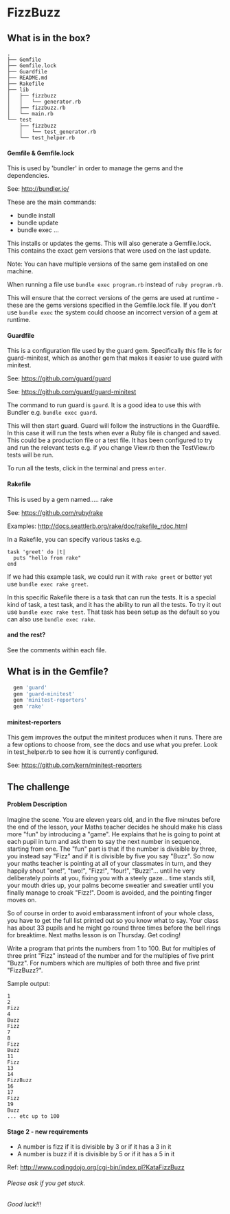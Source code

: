 # FizzBuzz


 
## What is in the box?

```
.
├── Gemfile
├── Gemfile.lock
├── Guardfile
├── README.md
├── Rakefile
├── lib
│   ├── fizzbuzz
│   │   └── generator.rb
│   ├── fizzbuzz.rb
│   └── main.rb
└── test
    ├── fizzbuzz
    │   └── test_generator.rb
    └── test_helper.rb
```

#### Gemfile & Gemfile.lock
This is used by 'bundler' in order to manage the gems and the dependencies. 

See: http://bundler.io/

These are the main commands:
* bundle install
* bundle update
* bundle exec ...

This installs or updates the gems. This will also generate a Gemfile.lock. This contains the exact gem versions that were used on the last update. 

Note: You can have multiple versions of the same gem installed on one machine. 

When running a file use ```bundle exec program.rb``` instead of ```ruby program.rb```.

This will ensure that the correct versions of the gems are used at runtime - these are the gems versions specified in the Gemfile.lock file. If you don't use ```bundle exec``` the system could choose an incorrect version of a gem at runtime.

#### Guardfile
This is a configuration file used by the guard gem. Specifically this file is for guard-minitest, which as another gem that makes it easier to use guard with minitest.

See: https://github.com/guard/guard

See: https://github.com/guard/guard-minitest

The command to run guard is ```gaurd```. It is a good idea to use this with Bundler e.g. ```bundle exec guard```.

This will then start guard. Guard will follow the instructions in the Guardfile. In this case it will run the tests when ever a Ruby file is changed and saved. This could be a production file or a test file. It has been configured to try and run the relevant tests e.g. if you change View.rb then the  TestView.rb tests will be run.

To run all the tests, click in the terminal and press ```enter```.


#### Rakefile
This is used by a gem named..... rake

See: https://github.com/ruby/rake

Examples: http://docs.seattlerb.org/rake/doc/rakefile_rdoc.html

In a Rakefile, you can specify various tasks e.g.
```
task 'greet' do |t|
  puts "hello from rake"
end
```

If we had this example task, we could run it with ```rake greet``` or better yet use ```bundle exec rake greet```.

In this specific Rakefile there is a task that can run the tests. It is a special kind of task, a test task, and it has the ability to run all the tests. To try it out use ```bundle exec rake test```. That task has been setup as the default so you can also use ```bundle exec rake```.


#### and the rest?

See the comments within each file.

## What is in the Gemfile?

```ruby
  gem 'guard'
  gem 'guard-minitest'
  gem 'minitest-reporters'
  gem 'rake'
```


#### minitest-reporters

This gem improves the output the minitest produces when it runs. There are a few options to choose from, see the docs and use what you prefer. Look in test_helper.rb to see how it is currently configured.

See: https://github.com/kern/minitest-reporters


## The challenge

#### Problem Description

Imagine the scene. You are eleven years old, and in the five minutes before the end of the lesson, your Maths teacher decides he should make his class more "fun" by introducing a "game". He explains that he is going to point at each pupil in turn and ask them to say the next number in sequence, starting from one. The "fun" part is that if the number is divisible by three, you instead say "Fizz" and if it is divisible by five you say "Buzz". So now your maths teacher is pointing at all of your classmates in turn, and they happily shout "one!", "two!", "Fizz!", "four!", "Buzz!"... until he very deliberately points at you, fixing you with a steely gaze... time stands still, your mouth dries up, your palms become sweatier and sweatier until you finally manage to croak "Fizz!". Doom is avoided, and the pointing finger moves on.

So of course in order to avoid embarassment infront of your whole class, you have to get the full list printed out so you know what to say. Your class has about 33 pupils and he might go round three times before the bell rings for breaktime. Next maths lesson is on Thursday. Get coding!

Write a program that prints the numbers from 1 to 100. But for multiples of three print "Fizz" instead of the number and for the multiples of five print "Buzz". For numbers which are multiples of both three and five print "FizzBuzz?".

Sample output:
```
1
2
Fizz
4
Buzz
Fizz
7
8
Fizz
Buzz
11
Fizz
13
14
FizzBuzz
16
17
Fizz
19
Buzz
... etc up to 100
```

#### Stage 2 - new requirements

 * A number is fizz if it is divisible by 3 or if it has a 3 in it
 * A number is buzz if it is divisible by 5 or if it has a 5 in it


Ref: http://www.codingdojo.org/cgi-bin/index.pl?KataFizzBuzz

###### Please ask if you get stuck.

###### Good luck!!!




